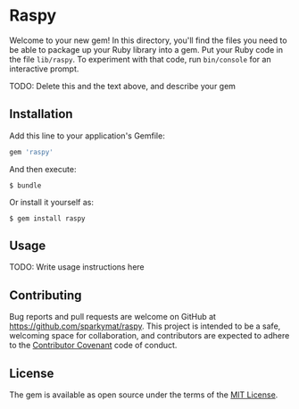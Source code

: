 # Raspy

Welcome to your new gem! In this directory, you'll find the files you need to be able to package up your Ruby library into a gem. Put your Ruby code in the file `lib/raspy`. To experiment with that code, run `bin/console` for an interactive prompt.

TODO: Delete this and the text above, and describe your gem

## Installation

Add this line to your application's Gemfile:

```ruby
gem 'raspy'
```

And then execute:

    $ bundle

Or install it yourself as:

    $ gem install raspy

## Usage

TODO: Write usage instructions here

## Contributing

Bug reports and pull requests are welcome on GitHub at https://github.com/sparkymat/raspy. This project is intended to be a safe, welcoming space for collaboration, and contributors are expected to adhere to the [Contributor Covenant](http://contributor-covenant.org) code of conduct.


## License

The gem is available as open source under the terms of the [MIT License](http://opensource.org/licenses/MIT).

